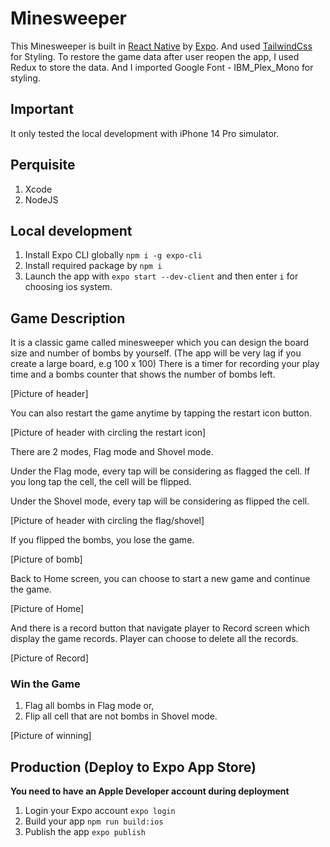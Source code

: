 # Minesweeper

This Minesweeper is built in [React Native](https://reactnative.dev/) by [Expo](https://expo.dev/). And used [TailwindCss](https://tailwindcss.com/) for Styling. To restore the game data after user reopen the app, I used Redux to store the data. And I imported Google Font - IBM_Plex_Mono for styling.

## Important

It only tested the local development with iPhone 14 Pro simulator.

## Perquisite

1. Xcode
2. NodeJS

## Local development

1. Install Expo CLI globally ```npm i -g expo-cli```
2. Install required package by ```npm i```
3. Launch the app with ```expo start --dev-client``` and then enter `i` for choosing ios system.

## Game Description

It is a classic game called minesweeper which you can design the board size and number of bombs by yourself. (The app will be very lag if you create a large board, e.g 100 x 100) There is a timer for recording your play time and a bombs counter that shows the number of bombs left.

[Picture of header]

You can also restart the game anytime by tapping the restart icon button.

[Picture of header with circling the restart icon]

There are 2 modes, Flag mode and Shovel mode.

Under the Flag mode, every tap will be considering as flagged the cell. If you long tap the cell, the cell will be flipped.

Under the Shovel mode, every tap will be considering as flipped the cell.

[Picture of header with circling the flag/shovel]

If you flipped the bombs, you lose the game.

[Picture of bomb]

Back to Home screen, you can choose to start a new game and continue the game.

[Picture of Home]

And there is a record button that navigate player to Record screen which display the game records. Player can choose to delete all the records.

[Picture of Record]

### Win the Game

1. Flag all bombs in Flag mode or,
2. Flip all cell that are not bombs in Shovel mode.

[Picture of winning]

## Production (Deploy to Expo App Store)

**You need to have an Apple Developer account during deployment**

1. Login your Expo account `expo login`
2. Build your app `npm run build:ios`
3. Publish the app `expo publish`
